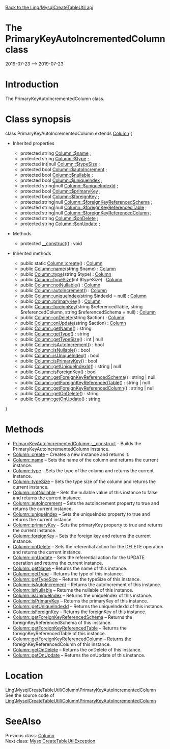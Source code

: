 [Back to the Ling/MysqlCreateTableUtil api](https://github.com/lingtalfi/MysqlCreateTableUtil/blob/master/doc/api/Ling/MysqlCreateTableUtil.md)



The PrimaryKeyAutoIncrementedColumn class
================
2019-07-23 --> 2019-07-23






Introduction
============

The PrimaryKeyAutoIncrementedColumn class.



Class synopsis
==============


class <span class="pl-k">PrimaryKeyAutoIncrementedColumn</span> extends [Column](https://github.com/lingtalfi/MysqlCreateTableUtil/blob/master/doc/api/Ling/MysqlCreateTableUtil/Column/Column.md)  {

- Inherited properties
    - protected string [Column::$name](#property-name) ;
    - protected string [Column::$type](#property-type) ;
    - protected int|null [Column::$typeSize](#property-typeSize) ;
    - protected bool [Column::$autoIncrement](#property-autoIncrement) ;
    - protected bool [Column::$nullable](#property-nullable) ;
    - protected bool [Column::$uniqueIndex](#property-uniqueIndex) ;
    - protected string|null [Column::$uniqueIndexId](#property-uniqueIndexId) ;
    - protected bool [Column::$primaryKey](#property-primaryKey) ;
    - protected bool [Column::$foreignKey](#property-foreignKey) ;
    - protected string|null [Column::$foreignKeyReferencedSchema](#property-foreignKeyReferencedSchema) ;
    - protected string|null [Column::$foreignKeyReferencedTable](#property-foreignKeyReferencedTable) ;
    - protected string|null [Column::$foreignKeyReferencedColumn](#property-foreignKeyReferencedColumn) ;
    - protected string [Column::$onDelete](#property-onDelete) ;
    - protected string [Column::$onUpdate](#property-onUpdate) ;

- Methods
    - protected [__construct](https://github.com/lingtalfi/MysqlCreateTableUtil/blob/master/doc/api/Ling/MysqlCreateTableUtil/Column/PrimaryKeyAutoIncrementedColumn/__construct.md)() : void

- Inherited methods
    - public static [Column::create](https://github.com/lingtalfi/MysqlCreateTableUtil/blob/master/doc/api/Ling/MysqlCreateTableUtil/Column/Column/create.md)() : [Column](https://github.com/lingtalfi/MysqlCreateTableUtil/blob/master/doc/api/Ling/MysqlCreateTableUtil/Column/Column.md)
    - public [Column::name](https://github.com/lingtalfi/MysqlCreateTableUtil/blob/master/doc/api/Ling/MysqlCreateTableUtil/Column/Column/name.md)(string $name) : [Column](https://github.com/lingtalfi/MysqlCreateTableUtil/blob/master/doc/api/Ling/MysqlCreateTableUtil/Column/Column.md)
    - public [Column::type](https://github.com/lingtalfi/MysqlCreateTableUtil/blob/master/doc/api/Ling/MysqlCreateTableUtil/Column/Column/type.md)(string $type) : [Column](https://github.com/lingtalfi/MysqlCreateTableUtil/blob/master/doc/api/Ling/MysqlCreateTableUtil/Column/Column.md)
    - public [Column::typeSize](https://github.com/lingtalfi/MysqlCreateTableUtil/blob/master/doc/api/Ling/MysqlCreateTableUtil/Column/Column/typeSize.md)(int $typeSize) : [Column](https://github.com/lingtalfi/MysqlCreateTableUtil/blob/master/doc/api/Ling/MysqlCreateTableUtil/Column/Column.md)
    - public [Column::notNullable](https://github.com/lingtalfi/MysqlCreateTableUtil/blob/master/doc/api/Ling/MysqlCreateTableUtil/Column/Column/notNullable.md)() : [Column](https://github.com/lingtalfi/MysqlCreateTableUtil/blob/master/doc/api/Ling/MysqlCreateTableUtil/Column/Column.md)
    - public [Column::autoIncrement](https://github.com/lingtalfi/MysqlCreateTableUtil/blob/master/doc/api/Ling/MysqlCreateTableUtil/Column/Column/autoIncrement.md)() : [Column](https://github.com/lingtalfi/MysqlCreateTableUtil/blob/master/doc/api/Ling/MysqlCreateTableUtil/Column/Column.md)
    - public [Column::uniqueIndex](https://github.com/lingtalfi/MysqlCreateTableUtil/blob/master/doc/api/Ling/MysqlCreateTableUtil/Column/Column/uniqueIndex.md)(string $indexId = null) : [Column](https://github.com/lingtalfi/MysqlCreateTableUtil/blob/master/doc/api/Ling/MysqlCreateTableUtil/Column/Column.md)
    - public [Column::primaryKey](https://github.com/lingtalfi/MysqlCreateTableUtil/blob/master/doc/api/Ling/MysqlCreateTableUtil/Column/Column/primaryKey.md)() : [Column](https://github.com/lingtalfi/MysqlCreateTableUtil/blob/master/doc/api/Ling/MysqlCreateTableUtil/Column/Column.md)
    - public [Column::foreignKey](https://github.com/lingtalfi/MysqlCreateTableUtil/blob/master/doc/api/Ling/MysqlCreateTableUtil/Column/Column/foreignKey.md)(string $referencedTable, string $referencedColumn, string $referencedSchema = null) : [Column](https://github.com/lingtalfi/MysqlCreateTableUtil/blob/master/doc/api/Ling/MysqlCreateTableUtil/Column/Column.md)
    - public [Column::onDelete](https://github.com/lingtalfi/MysqlCreateTableUtil/blob/master/doc/api/Ling/MysqlCreateTableUtil/Column/Column/onDelete.md)(string $action) : [Column](https://github.com/lingtalfi/MysqlCreateTableUtil/blob/master/doc/api/Ling/MysqlCreateTableUtil/Column/Column.md)
    - public [Column::onUpdate](https://github.com/lingtalfi/MysqlCreateTableUtil/blob/master/doc/api/Ling/MysqlCreateTableUtil/Column/Column/onUpdate.md)(string $action) : [Column](https://github.com/lingtalfi/MysqlCreateTableUtil/blob/master/doc/api/Ling/MysqlCreateTableUtil/Column/Column.md)
    - public [Column::getName](https://github.com/lingtalfi/MysqlCreateTableUtil/blob/master/doc/api/Ling/MysqlCreateTableUtil/Column/Column/getName.md)() : string
    - public [Column::getType](https://github.com/lingtalfi/MysqlCreateTableUtil/blob/master/doc/api/Ling/MysqlCreateTableUtil/Column/Column/getType.md)() : string
    - public [Column::getTypeSize](https://github.com/lingtalfi/MysqlCreateTableUtil/blob/master/doc/api/Ling/MysqlCreateTableUtil/Column/Column/getTypeSize.md)() : int | null
    - public [Column::isAutoIncrement](https://github.com/lingtalfi/MysqlCreateTableUtil/blob/master/doc/api/Ling/MysqlCreateTableUtil/Column/Column/isAutoIncrement.md)() : bool
    - public [Column::isNullable](https://github.com/lingtalfi/MysqlCreateTableUtil/blob/master/doc/api/Ling/MysqlCreateTableUtil/Column/Column/isNullable.md)() : bool
    - public [Column::isUniqueIndex](https://github.com/lingtalfi/MysqlCreateTableUtil/blob/master/doc/api/Ling/MysqlCreateTableUtil/Column/Column/isUniqueIndex.md)() : bool
    - public [Column::isPrimaryKey](https://github.com/lingtalfi/MysqlCreateTableUtil/blob/master/doc/api/Ling/MysqlCreateTableUtil/Column/Column/isPrimaryKey.md)() : bool
    - public [Column::getUniqueIndexId](https://github.com/lingtalfi/MysqlCreateTableUtil/blob/master/doc/api/Ling/MysqlCreateTableUtil/Column/Column/getUniqueIndexId.md)() : string | null
    - public [Column::isForeignKey](https://github.com/lingtalfi/MysqlCreateTableUtil/blob/master/doc/api/Ling/MysqlCreateTableUtil/Column/Column/isForeignKey.md)() : bool
    - public [Column::getForeignKeyReferencedSchema](https://github.com/lingtalfi/MysqlCreateTableUtil/blob/master/doc/api/Ling/MysqlCreateTableUtil/Column/Column/getForeignKeyReferencedSchema.md)() : string | null
    - public [Column::getForeignKeyReferencedTable](https://github.com/lingtalfi/MysqlCreateTableUtil/blob/master/doc/api/Ling/MysqlCreateTableUtil/Column/Column/getForeignKeyReferencedTable.md)() : string | null
    - public [Column::getForeignKeyReferencedColumn](https://github.com/lingtalfi/MysqlCreateTableUtil/blob/master/doc/api/Ling/MysqlCreateTableUtil/Column/Column/getForeignKeyReferencedColumn.md)() : string | null
    - public [Column::getOnDelete](https://github.com/lingtalfi/MysqlCreateTableUtil/blob/master/doc/api/Ling/MysqlCreateTableUtil/Column/Column/getOnDelete.md)() : string
    - public [Column::getOnUpdate](https://github.com/lingtalfi/MysqlCreateTableUtil/blob/master/doc/api/Ling/MysqlCreateTableUtil/Column/Column/getOnUpdate.md)() : string

}






Methods
==============

- [PrimaryKeyAutoIncrementedColumn::__construct](https://github.com/lingtalfi/MysqlCreateTableUtil/blob/master/doc/api/Ling/MysqlCreateTableUtil/Column/PrimaryKeyAutoIncrementedColumn/__construct.md) &ndash; Builds the PrimaryKeyAutoIncrementedColumn instance.
- [Column::create](https://github.com/lingtalfi/MysqlCreateTableUtil/blob/master/doc/api/Ling/MysqlCreateTableUtil/Column/Column/create.md) &ndash; Creates a new instance and returns it.
- [Column::name](https://github.com/lingtalfi/MysqlCreateTableUtil/blob/master/doc/api/Ling/MysqlCreateTableUtil/Column/Column/name.md) &ndash; Sets the name of the column and returns the current instance.
- [Column::type](https://github.com/lingtalfi/MysqlCreateTableUtil/blob/master/doc/api/Ling/MysqlCreateTableUtil/Column/Column/type.md) &ndash; Sets the type of the column and returns the current instance.
- [Column::typeSize](https://github.com/lingtalfi/MysqlCreateTableUtil/blob/master/doc/api/Ling/MysqlCreateTableUtil/Column/Column/typeSize.md) &ndash; Sets the type size of the column and returns the current instance.
- [Column::notNullable](https://github.com/lingtalfi/MysqlCreateTableUtil/blob/master/doc/api/Ling/MysqlCreateTableUtil/Column/Column/notNullable.md) &ndash; Sets the nullable value of this instance to false and returns the current instance.
- [Column::autoIncrement](https://github.com/lingtalfi/MysqlCreateTableUtil/blob/master/doc/api/Ling/MysqlCreateTableUtil/Column/Column/autoIncrement.md) &ndash; Sets the autoIncrement property to true and returns the current instance.
- [Column::uniqueIndex](https://github.com/lingtalfi/MysqlCreateTableUtil/blob/master/doc/api/Ling/MysqlCreateTableUtil/Column/Column/uniqueIndex.md) &ndash; Sets the uniqueIndex property to true and returns the current instance.
- [Column::primaryKey](https://github.com/lingtalfi/MysqlCreateTableUtil/blob/master/doc/api/Ling/MysqlCreateTableUtil/Column/Column/primaryKey.md) &ndash; Sets the primaryKey property to true and returns the current instance.
- [Column::foreignKey](https://github.com/lingtalfi/MysqlCreateTableUtil/blob/master/doc/api/Ling/MysqlCreateTableUtil/Column/Column/foreignKey.md) &ndash; Sets the foreign key and returns the current instance.
- [Column::onDelete](https://github.com/lingtalfi/MysqlCreateTableUtil/blob/master/doc/api/Ling/MysqlCreateTableUtil/Column/Column/onDelete.md) &ndash; Sets the referential action for the DELETE operation and returns the current instance.
- [Column::onUpdate](https://github.com/lingtalfi/MysqlCreateTableUtil/blob/master/doc/api/Ling/MysqlCreateTableUtil/Column/Column/onUpdate.md) &ndash; Sets the referential action for the UPDATE operation and returns the current instance.
- [Column::getName](https://github.com/lingtalfi/MysqlCreateTableUtil/blob/master/doc/api/Ling/MysqlCreateTableUtil/Column/Column/getName.md) &ndash; Returns the name of this instance.
- [Column::getType](https://github.com/lingtalfi/MysqlCreateTableUtil/blob/master/doc/api/Ling/MysqlCreateTableUtil/Column/Column/getType.md) &ndash; Returns the type of this instance.
- [Column::getTypeSize](https://github.com/lingtalfi/MysqlCreateTableUtil/blob/master/doc/api/Ling/MysqlCreateTableUtil/Column/Column/getTypeSize.md) &ndash; Returns the typeSize of this instance.
- [Column::isAutoIncrement](https://github.com/lingtalfi/MysqlCreateTableUtil/blob/master/doc/api/Ling/MysqlCreateTableUtil/Column/Column/isAutoIncrement.md) &ndash; Returns the autoIncrement of this instance.
- [Column::isNullable](https://github.com/lingtalfi/MysqlCreateTableUtil/blob/master/doc/api/Ling/MysqlCreateTableUtil/Column/Column/isNullable.md) &ndash; Returns the nullable of this instance.
- [Column::isUniqueIndex](https://github.com/lingtalfi/MysqlCreateTableUtil/blob/master/doc/api/Ling/MysqlCreateTableUtil/Column/Column/isUniqueIndex.md) &ndash; Returns the uniqueIndex of this instance.
- [Column::isPrimaryKey](https://github.com/lingtalfi/MysqlCreateTableUtil/blob/master/doc/api/Ling/MysqlCreateTableUtil/Column/Column/isPrimaryKey.md) &ndash; Returns the primaryKey of this instance.
- [Column::getUniqueIndexId](https://github.com/lingtalfi/MysqlCreateTableUtil/blob/master/doc/api/Ling/MysqlCreateTableUtil/Column/Column/getUniqueIndexId.md) &ndash; Returns the uniqueIndexId of this instance.
- [Column::isForeignKey](https://github.com/lingtalfi/MysqlCreateTableUtil/blob/master/doc/api/Ling/MysqlCreateTableUtil/Column/Column/isForeignKey.md) &ndash; Returns the foreignKey of this instance.
- [Column::getForeignKeyReferencedSchema](https://github.com/lingtalfi/MysqlCreateTableUtil/blob/master/doc/api/Ling/MysqlCreateTableUtil/Column/Column/getForeignKeyReferencedSchema.md) &ndash; Returns the foreignKeyReferencedSchema of this instance.
- [Column::getForeignKeyReferencedTable](https://github.com/lingtalfi/MysqlCreateTableUtil/blob/master/doc/api/Ling/MysqlCreateTableUtil/Column/Column/getForeignKeyReferencedTable.md) &ndash; Returns the foreignKeyReferencedTable of this instance.
- [Column::getForeignKeyReferencedColumn](https://github.com/lingtalfi/MysqlCreateTableUtil/blob/master/doc/api/Ling/MysqlCreateTableUtil/Column/Column/getForeignKeyReferencedColumn.md) &ndash; Returns the foreignKeyReferencedColumn of this instance.
- [Column::getOnDelete](https://github.com/lingtalfi/MysqlCreateTableUtil/blob/master/doc/api/Ling/MysqlCreateTableUtil/Column/Column/getOnDelete.md) &ndash; Returns the onDelete of this instance.
- [Column::getOnUpdate](https://github.com/lingtalfi/MysqlCreateTableUtil/blob/master/doc/api/Ling/MysqlCreateTableUtil/Column/Column/getOnUpdate.md) &ndash; Returns the onUpdate of this instance.





Location
=============
Ling\MysqlCreateTableUtil\Column\PrimaryKeyAutoIncrementedColumn<br>
See the source code of [Ling\MysqlCreateTableUtil\Column\PrimaryKeyAutoIncrementedColumn](https://github.com/lingtalfi/MysqlCreateTableUtil/blob/master/Column/PrimaryKeyAutoIncrementedColumn.php)



SeeAlso
==============
Previous class: [Column](https://github.com/lingtalfi/MysqlCreateTableUtil/blob/master/doc/api/Ling/MysqlCreateTableUtil/Column/Column.md)<br>Next class: [MysqlCreateTableUtilException](https://github.com/lingtalfi/MysqlCreateTableUtil/blob/master/doc/api/Ling/MysqlCreateTableUtil/Exception/MysqlCreateTableUtilException.md)<br>
